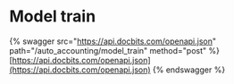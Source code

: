 # Model train

{% swagger src="https://api.docbits.com/openapi.json" path="/auto_accounting/model_train" method="post" %}
[https://api.docbits.com/openapi.json](https://api.docbits.com/openapi.json)
{% endswagger %}
